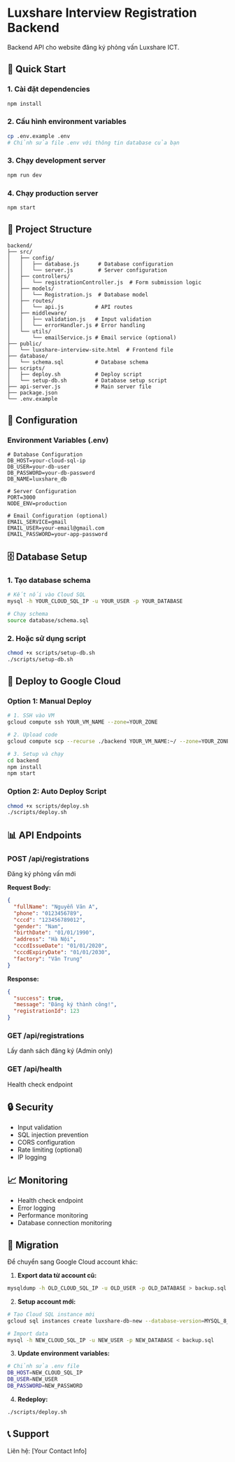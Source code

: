 # Luxshare Interview Registration Backend

Backend API cho website đăng ký phỏng vấn Luxshare ICT.

## 🚀 Quick Start

### 1. Cài đặt dependencies
```bash
npm install
```

### 2. Cấu hình environment variables
```bash
cp .env.example .env
# Chỉnh sửa file .env với thông tin database của bạn
```

### 3. Chạy development server
```bash
npm run dev
```

### 4. Chạy production server
```bash
npm start
```

## 📁 Project Structure

```
backend/
├── src/
│   ├── config/
│   │   ├── database.js      # Database configuration
│   │   └── server.js        # Server configuration
│   ├── controllers/
│   │   └── registrationController.js  # Form submission logic
│   ├── models/
│   │   └── Registration.js  # Database model
│   ├── routes/
│   │   └── api.js          # API routes
│   ├── middleware/
│   │   ├── validation.js   # Input validation
│   │   └── errorHandler.js # Error handling
│   └── utils/
│       └── emailService.js # Email service (optional)
├── public/
│   └── luxshare-interview-site.html  # Frontend file
├── database/
│   └── schema.sql          # Database schema
├── scripts/
│   ├── deploy.sh           # Deploy script
│   └── setup-db.sh         # Database setup script
├── api-server.js           # Main server file
├── package.json
└── .env.example
```

## 🔧 Configuration

### Environment Variables (.env)
```env
# Database Configuration
DB_HOST=your-cloud-sql-ip
DB_USER=your-db-user
DB_PASSWORD=your-db-password
DB_NAME=luxshare_db

# Server Configuration
PORT=3000
NODE_ENV=production

# Email Configuration (optional)
EMAIL_SERVICE=gmail
EMAIL_USER=your-email@gmail.com
EMAIL_PASSWORD=your-app-password
```

## 🗄️ Database Setup

### 1. Tạo database schema
```bash
# Kết nối vào Cloud SQL
mysql -h YOUR_CLOUD_SQL_IP -u YOUR_USER -p YOUR_DATABASE

# Chạy schema
source database/schema.sql
```

### 2. Hoặc sử dụng script
```bash
chmod +x scripts/setup-db.sh
./scripts/setup-db.sh
```

## 🚀 Deploy to Google Cloud

### Option 1: Manual Deploy
```bash
# 1. SSH vào VM
gcloud compute ssh YOUR_VM_NAME --zone=YOUR_ZONE

# 2. Upload code
gcloud compute scp --recurse ./backend YOUR_VM_NAME:~/ --zone=YOUR_ZONE

# 3. Setup và chạy
cd backend
npm install
npm start
```

### Option 2: Auto Deploy Script
```bash
chmod +x scripts/deploy.sh
./scripts/deploy.sh
```

## 📊 API Endpoints

### POST /api/registrations
Đăng ký phỏng vấn mới

**Request Body:**
```json
{
  "fullName": "Nguyễn Văn A",
  "phone": "0123456789",
  "cccd": "123456789012",
  "gender": "Nam",
  "birthDate": "01/01/1990",
  "address": "Hà Nội",
  "cccdIssueDate": "01/01/2020",
  "cccdExpiryDate": "01/01/2030",
  "factory": "Vân Trung"
}
```

**Response:**
```json
{
  "success": true,
  "message": "Đăng ký thành công!",
  "registrationId": 123
}
```

### GET /api/registrations
Lấy danh sách đăng ký (Admin only)

### GET /api/health
Health check endpoint

## 🔒 Security

- Input validation
- SQL injection prevention
- CORS configuration
- Rate limiting (optional)
- IP logging

## 📈 Monitoring

- Health check endpoint
- Error logging
- Performance monitoring
- Database connection monitoring

## 🔄 Migration

Để chuyển sang Google Cloud account khác:

1. **Export data từ account cũ:**
```bash
mysqldump -h OLD_CLOUD_SQL_IP -u OLD_USER -p OLD_DATABASE > backup.sql
```

2. **Setup account mới:**
```bash
# Tạo Cloud SQL instance mới
gcloud sql instances create luxshare-db-new --database-version=MYSQL_8_0 --tier=db-f1-micro --region=asia-southeast1

# Import data
mysql -h NEW_CLOUD_SQL_IP -u NEW_USER -p NEW_DATABASE < backup.sql
```

3. **Update environment variables:**
```bash
# Chỉnh sửa .env file
DB_HOST=NEW_CLOUD_SQL_IP
DB_USER=NEW_USER
DB_PASSWORD=NEW_PASSWORD
```

4. **Redeploy:**
```bash
./scripts/deploy.sh
```

## 📞 Support

Liên hệ: [Your Contact Info] 